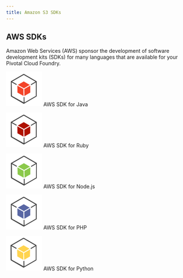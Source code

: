 ```yaml
---
title: Amazon S3 SDKs
---
```


## AWS SDKs

Amazon Web Services (AWS) sponsor the development of software development kits (SDKs) for many languages that are available for your Pivotal Cloud Foundry.

[![aws-sdk-java](images/aws_sdk_java.png)](https://aws.amazon.com/sdk-for-java/)
AWS SDK for Java

[![aws-sdk-ruby](images/aws_sdk_ruby.png)](https://aws.amazon.com/sdk-for-ruby/)
AWS SDK for Ruby

[![aws-sdk-node](images/aws_sdk_node.png)](https://aws.amazon.com/sdk-for-node-js/)
AWS SDK for Node.js

[![aws-sdk-php](images/aws_sdk_php.png)](https://aws.amazon.com/sdk-for-php/)
AWS SDK for PHP

[![aws-sdk-python](images/aws_sdk_python.png)](https://aws.amazon.com/sdk-for-python/)
AWS SDK for Python
